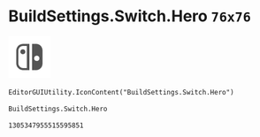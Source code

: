 # BuildSettings.Switch.Hero `76x76`
<img src="/img/BuildSettings.Switch.Hero.png" width=76 height=76>

``` CSharp
EditorGUIUtility.IconContent("BuildSettings.Switch.Hero")
```
```
BuildSettings.Switch.Hero
```
```
1305347955515595851
```
